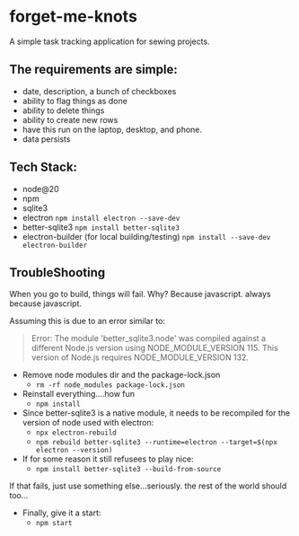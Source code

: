 # forget-me-knots

A simple task tracking application for sewing projects. 

## The requirements are simple:
* date, description, a bunch of checkboxes
* ability to flag things as done
* ability to delete things
* ability to create new rows
* have this run on the laptop, desktop, and phone.
* data persists


## Tech Stack:
* node@20
* npm
* sqlite3
* electron ```npm install electron --save-dev```
* better-sqlite3 ```npm install better-sqlite3```
* electron-builder (for local building/testing) ```npm install --save-dev electron-builder```


## TroubleShooting

When you go to build, things will fail. Why? Because javascript. always because javascript.

Assuming this is due to an error similar to:
> Error: The module 'better_sqlite3.node' was compiled against a different Node.js version using NODE_MODULE_VERSION 115.
This version of Node.js requires NODE_MODULE_VERSION 132.

* Remove node modules dir and the package-lock.json
  * ```rm -rf node_modules package-lock.json```
* Reinstall everything....how fun
  * ```npm install```
* Since better-sqlite3 is a native module, it needs to be recompiled for the version of node used with electron:
  * ```npx electron-rebuild```
  * ```npm rebuild better-sqlite3 --runtime=electron --target=$(npx electron --version)```
* If for some reason it still refusees to play nice:
  * ```npm install better-sqlite3 --build-from-source```

If that fails, just use something else...seriously. the rest of the world should too...

* Finally, give it a start:
  * ```npm start```

